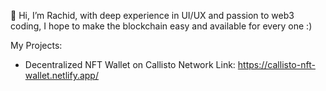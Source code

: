 👋 Hi, I’m Rachid, with deep experience in UI/UX and passion to web3 coding, I hope to make the blockchain easy and available for every one :)

My Projects:
- Decentralized NFT Wallet on Callisto Network
Link: https://callisto-nft-wallet.netlify.app/

<!---
dragnoir/dragnoir is a ✨ special ✨ repository because its `README.md` (this file) appears on your GitHub profile.
You can click the Preview link to take a look at your changes.
--->
